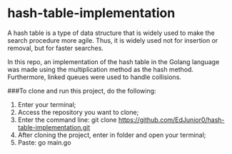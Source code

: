 # hash-table-implementation
A hash table is a type of data structure that is widely used to make the search procedure more agile. Thus, it is widely used not for insertion or removal, but for faster searches.

In this repo, an implementation of the hash table in the Golang language was made using the multiplication method as the hash method. Furthermore, linked queues were used to handle collisions.

###To clone and run this project, do the following:
1. Enter your terminal;
2. Access the repository you want to clone;
3. Enter the command line: git clone https://github.com/EdJunior0/hash-table-implementation.git
4. After cloning the project, enter in folder and open your terminal;
5. Paste: go main.go
